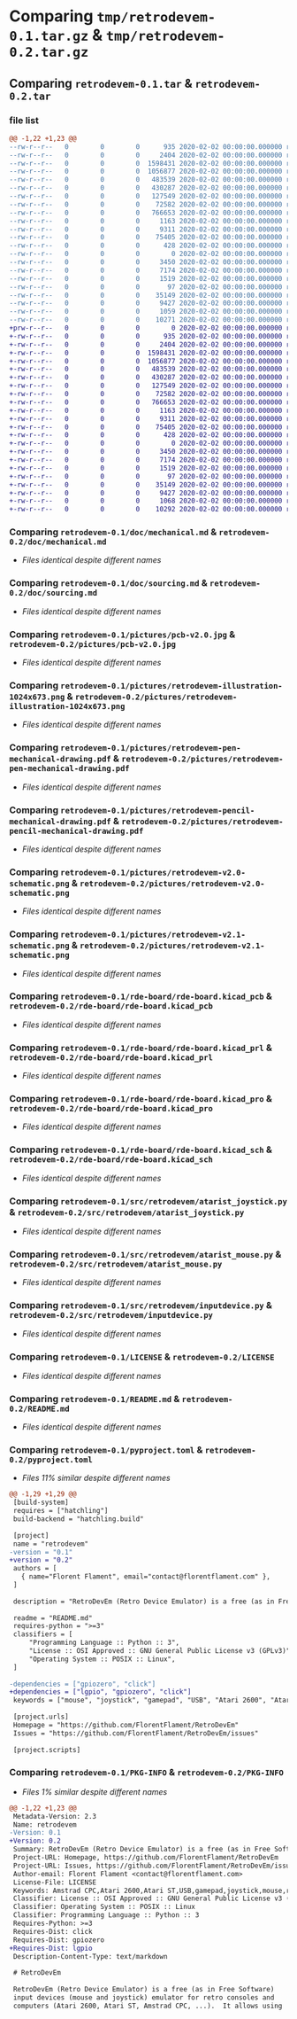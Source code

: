 # Comparing `tmp/retrodevem-0.1.tar.gz` & `tmp/retrodevem-0.2.tar.gz`

## Comparing `retrodevem-0.1.tar` & `retrodevem-0.2.tar`

### file list

```diff
@@ -1,22 +1,23 @@
--rw-r--r--   0        0        0      935 2020-02-02 00:00:00.000000 retrodevem-0.1/doc/mechanical.md
--rw-r--r--   0        0        0     2404 2020-02-02 00:00:00.000000 retrodevem-0.1/doc/sourcing.md
--rw-r--r--   0        0        0  1598431 2020-02-02 00:00:00.000000 retrodevem-0.1/pictures/pcb-v2.0.jpg
--rw-r--r--   0        0        0  1056877 2020-02-02 00:00:00.000000 retrodevem-0.1/pictures/retrodevem-illustration-1024x673.png
--rw-r--r--   0        0        0   483539 2020-02-02 00:00:00.000000 retrodevem-0.1/pictures/retrodevem-pen-mechanical-drawing.pdf
--rw-r--r--   0        0        0   430287 2020-02-02 00:00:00.000000 retrodevem-0.1/pictures/retrodevem-pencil-mechanical-drawing.pdf
--rw-r--r--   0        0        0   127549 2020-02-02 00:00:00.000000 retrodevem-0.1/pictures/retrodevem-v2.0-schematic.png
--rw-r--r--   0        0        0    72582 2020-02-02 00:00:00.000000 retrodevem-0.1/pictures/retrodevem-v2.1-schematic.png
--rw-r--r--   0        0        0   766653 2020-02-02 00:00:00.000000 retrodevem-0.1/rde-board/rde-board.kicad_pcb
--rw-r--r--   0        0        0     1163 2020-02-02 00:00:00.000000 retrodevem-0.1/rde-board/rde-board.kicad_prl
--rw-r--r--   0        0        0     9311 2020-02-02 00:00:00.000000 retrodevem-0.1/rde-board/rde-board.kicad_pro
--rw-r--r--   0        0        0    75405 2020-02-02 00:00:00.000000 retrodevem-0.1/rde-board/rde-board.kicad_sch
--rw-r--r--   0        0        0      428 2020-02-02 00:00:00.000000 retrodevem-0.1/src/retrodevem/1khz_square.py
--rw-r--r--   0        0        0        0 2020-02-02 00:00:00.000000 retrodevem-0.1/src/retrodevem/__init__.py
--rw-r--r--   0        0        0     3450 2020-02-02 00:00:00.000000 retrodevem-0.1/src/retrodevem/atarist_joystick.py
--rw-r--r--   0        0        0     7174 2020-02-02 00:00:00.000000 retrodevem-0.1/src/retrodevem/atarist_mouse.py
--rw-r--r--   0        0        0     1519 2020-02-02 00:00:00.000000 retrodevem-0.1/src/retrodevem/inputdevice.py
--rw-r--r--   0        0        0       97 2020-02-02 00:00:00.000000 retrodevem-0.1/.gitignore
--rw-r--r--   0        0        0    35149 2020-02-02 00:00:00.000000 retrodevem-0.1/LICENSE
--rw-r--r--   0        0        0     9427 2020-02-02 00:00:00.000000 retrodevem-0.1/README.md
--rw-r--r--   0        0        0     1059 2020-02-02 00:00:00.000000 retrodevem-0.1/pyproject.toml
--rw-r--r--   0        0        0    10271 2020-02-02 00:00:00.000000 retrodevem-0.1/PKG-INFO
+prw-r--r--   0        0        0        0 2020-02-02 00:00:00.000000 retrodevem-0.2/.lgd-nfy0
+-rw-r--r--   0        0        0      935 2020-02-02 00:00:00.000000 retrodevem-0.2/doc/mechanical.md
+-rw-r--r--   0        0        0     2404 2020-02-02 00:00:00.000000 retrodevem-0.2/doc/sourcing.md
+-rw-r--r--   0        0        0  1598431 2020-02-02 00:00:00.000000 retrodevem-0.2/pictures/pcb-v2.0.jpg
+-rw-r--r--   0        0        0  1056877 2020-02-02 00:00:00.000000 retrodevem-0.2/pictures/retrodevem-illustration-1024x673.png
+-rw-r--r--   0        0        0   483539 2020-02-02 00:00:00.000000 retrodevem-0.2/pictures/retrodevem-pen-mechanical-drawing.pdf
+-rw-r--r--   0        0        0   430287 2020-02-02 00:00:00.000000 retrodevem-0.2/pictures/retrodevem-pencil-mechanical-drawing.pdf
+-rw-r--r--   0        0        0   127549 2020-02-02 00:00:00.000000 retrodevem-0.2/pictures/retrodevem-v2.0-schematic.png
+-rw-r--r--   0        0        0    72582 2020-02-02 00:00:00.000000 retrodevem-0.2/pictures/retrodevem-v2.1-schematic.png
+-rw-r--r--   0        0        0   766653 2020-02-02 00:00:00.000000 retrodevem-0.2/rde-board/rde-board.kicad_pcb
+-rw-r--r--   0        0        0     1163 2020-02-02 00:00:00.000000 retrodevem-0.2/rde-board/rde-board.kicad_prl
+-rw-r--r--   0        0        0     9311 2020-02-02 00:00:00.000000 retrodevem-0.2/rde-board/rde-board.kicad_pro
+-rw-r--r--   0        0        0    75405 2020-02-02 00:00:00.000000 retrodevem-0.2/rde-board/rde-board.kicad_sch
+-rw-r--r--   0        0        0      428 2020-02-02 00:00:00.000000 retrodevem-0.2/src/retrodevem/1khz_square.py
+-rw-r--r--   0        0        0        0 2020-02-02 00:00:00.000000 retrodevem-0.2/src/retrodevem/__init__.py
+-rw-r--r--   0        0        0     3450 2020-02-02 00:00:00.000000 retrodevem-0.2/src/retrodevem/atarist_joystick.py
+-rw-r--r--   0        0        0     7174 2020-02-02 00:00:00.000000 retrodevem-0.2/src/retrodevem/atarist_mouse.py
+-rw-r--r--   0        0        0     1519 2020-02-02 00:00:00.000000 retrodevem-0.2/src/retrodevem/inputdevice.py
+-rw-r--r--   0        0        0       97 2020-02-02 00:00:00.000000 retrodevem-0.2/.gitignore
+-rw-r--r--   0        0        0    35149 2020-02-02 00:00:00.000000 retrodevem-0.2/LICENSE
+-rw-r--r--   0        0        0     9427 2020-02-02 00:00:00.000000 retrodevem-0.2/README.md
+-rw-r--r--   0        0        0     1068 2020-02-02 00:00:00.000000 retrodevem-0.2/pyproject.toml
+-rw-r--r--   0        0        0    10292 2020-02-02 00:00:00.000000 retrodevem-0.2/PKG-INFO
```

### Comparing `retrodevem-0.1/doc/mechanical.md` & `retrodevem-0.2/doc/mechanical.md`

 * *Files identical despite different names*

### Comparing `retrodevem-0.1/doc/sourcing.md` & `retrodevem-0.2/doc/sourcing.md`

 * *Files identical despite different names*

### Comparing `retrodevem-0.1/pictures/pcb-v2.0.jpg` & `retrodevem-0.2/pictures/pcb-v2.0.jpg`

 * *Files identical despite different names*

### Comparing `retrodevem-0.1/pictures/retrodevem-illustration-1024x673.png` & `retrodevem-0.2/pictures/retrodevem-illustration-1024x673.png`

 * *Files identical despite different names*

### Comparing `retrodevem-0.1/pictures/retrodevem-pen-mechanical-drawing.pdf` & `retrodevem-0.2/pictures/retrodevem-pen-mechanical-drawing.pdf`

 * *Files identical despite different names*

### Comparing `retrodevem-0.1/pictures/retrodevem-pencil-mechanical-drawing.pdf` & `retrodevem-0.2/pictures/retrodevem-pencil-mechanical-drawing.pdf`

 * *Files identical despite different names*

### Comparing `retrodevem-0.1/pictures/retrodevem-v2.0-schematic.png` & `retrodevem-0.2/pictures/retrodevem-v2.0-schematic.png`

 * *Files identical despite different names*

### Comparing `retrodevem-0.1/pictures/retrodevem-v2.1-schematic.png` & `retrodevem-0.2/pictures/retrodevem-v2.1-schematic.png`

 * *Files identical despite different names*

### Comparing `retrodevem-0.1/rde-board/rde-board.kicad_pcb` & `retrodevem-0.2/rde-board/rde-board.kicad_pcb`

 * *Files identical despite different names*

### Comparing `retrodevem-0.1/rde-board/rde-board.kicad_prl` & `retrodevem-0.2/rde-board/rde-board.kicad_prl`

 * *Files identical despite different names*

### Comparing `retrodevem-0.1/rde-board/rde-board.kicad_pro` & `retrodevem-0.2/rde-board/rde-board.kicad_pro`

 * *Files identical despite different names*

### Comparing `retrodevem-0.1/rde-board/rde-board.kicad_sch` & `retrodevem-0.2/rde-board/rde-board.kicad_sch`

 * *Files identical despite different names*

### Comparing `retrodevem-0.1/src/retrodevem/atarist_joystick.py` & `retrodevem-0.2/src/retrodevem/atarist_joystick.py`

 * *Files identical despite different names*

### Comparing `retrodevem-0.1/src/retrodevem/atarist_mouse.py` & `retrodevem-0.2/src/retrodevem/atarist_mouse.py`

 * *Files identical despite different names*

### Comparing `retrodevem-0.1/src/retrodevem/inputdevice.py` & `retrodevem-0.2/src/retrodevem/inputdevice.py`

 * *Files identical despite different names*

### Comparing `retrodevem-0.1/LICENSE` & `retrodevem-0.2/LICENSE`

 * *Files identical despite different names*

### Comparing `retrodevem-0.1/README.md` & `retrodevem-0.2/README.md`

 * *Files identical despite different names*

### Comparing `retrodevem-0.1/pyproject.toml` & `retrodevem-0.2/pyproject.toml`

 * *Files 11% similar despite different names*

```diff
@@ -1,29 +1,29 @@
 [build-system]
 requires = ["hatchling"]
 build-backend = "hatchling.build"
 
 [project]
 name = "retrodevem"
-version = "0.1"
+version = "0.2"
 authors = [
   { name="Florent Flament", email="contact@florentflament.com" },
 ]
 
 description = "RetroDevEm (Retro Device Emulator) is a free (as in Free Software) input devices (mouse and joystick) emulator for retro consoles and computers (Atari 2600, Atari ST, Amstrad CPC, ...)."
 
 readme = "README.md"
 requires-python = ">=3"
 classifiers = [
     "Programming Language :: Python :: 3",
     "License :: OSI Approved :: GNU General Public License v3 (GPLv3)",
     "Operating System :: POSIX :: Linux",
 ]
 
-dependencies = ["gpiozero", "click"]
+dependencies = ["lgpio", "gpiozero", "click"]
 keywords = ["mouse", "joystick", "gamepad", "USB", "Atari 2600", "Atari 2600", "Atari ST", "Amstrad CPC", "retrogaming", "retrocomputing"]
 
 [project.urls]
 Homepage = "https://github.com/FlorentFlament/RetroDevEm"
 Issues = "https://github.com/FlorentFlament/RetroDevEm/issues"
 
 [project.scripts]
```

### Comparing `retrodevem-0.1/PKG-INFO` & `retrodevem-0.2/PKG-INFO`

 * *Files 1% similar despite different names*

```diff
@@ -1,22 +1,23 @@
 Metadata-Version: 2.3
 Name: retrodevem
-Version: 0.1
+Version: 0.2
 Summary: RetroDevEm (Retro Device Emulator) is a free (as in Free Software) input devices (mouse and joystick) emulator for retro consoles and computers (Atari 2600, Atari ST, Amstrad CPC, ...).
 Project-URL: Homepage, https://github.com/FlorentFlament/RetroDevEm
 Project-URL: Issues, https://github.com/FlorentFlament/RetroDevEm/issues
 Author-email: Florent Flament <contact@florentflament.com>
 License-File: LICENSE
 Keywords: Amstrad CPC,Atari 2600,Atari ST,USB,gamepad,joystick,mouse,retrocomputing,retrogaming
 Classifier: License :: OSI Approved :: GNU General Public License v3 (GPLv3)
 Classifier: Operating System :: POSIX :: Linux
 Classifier: Programming Language :: Python :: 3
 Requires-Python: >=3
 Requires-Dist: click
 Requires-Dist: gpiozero
+Requires-Dist: lgpio
 Description-Content-Type: text/markdown
 
 # RetroDevEm
 
 RetroDevEm (Retro Device Emulator) is a free (as in Free Software)
 input devices (mouse and joystick) emulator for retro consoles and
 computers (Atari 2600, Atari ST, Amstrad CPC, ...).  It allows using
```

